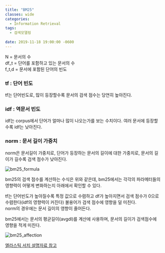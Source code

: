 ```yaml
---
title: "BM25"
classes: wide
categories:
  - Information Retrieval
tags:
  - 검색모델링
  
date: 2019-11-18 19:00:00 -0600
---
```




N = 문서의 수  
df_t = 단어를 포함하고 있는 문서의 수  
f_t,d = 문서에 포함된 단어의 빈도  

### tf : 단어 빈도
tf는 단어빈도로, 많이 등장할수록 문서의 검색 점수는 당연히 높아진다.  

### idf : 역문서 빈도
idf는 corpus에서 단어가 얼마나 많이 나오는가를 보는 수치이다. 여러 문서에 등장할수록 idf는 낮아진다.  

### norm : 문서 길이 가중치
norm은 문서길이 가중치로, 단어가 등장하는 문서의 길이에 대한 가중치로, 문서의 길이가 길수록 검색 점수가 낮아진다.  



![bm25_formula](https://www.popit.kr/wp-content/uploads/2016/11/bm25_formula-1.png)

bm25의 검색 점수를 계산하는 수식은 위와 같은데, bm25에서는 각각의 파라메터들의 영향력이 어떻게 변화하는지 아래에서 확인할 수 있다.  

tf는 단어빈도가 높아질수록 특정 값으로 수렴하고
df가 높아지면서 검색 점수가 0으로 수렴한다(idf의 영향력이 커진다) 불용어가 검색 점수에 영향을 덜 미친다.  
norm의 경우에는 문서 길이의 영향이 줄어든다.  

bm25에서는 문서의 평균길이(avgdl)를 계산에 사용하며, 문서의 길이가 검색점수에 영향을 적게 미친다.  

![bm25_affection](https://www.popit.kr/wp-content/uploads/2016/11/bm_25_tfidf_vs_bm25-1024x464.png)


[엘라스틱 서치 설명자료 참고](https://2016.berlinbuzzwords.de/sites/2016.berlinbuzzwords.de/files/media/documents/bm25_buzzwords_britta_weber.pdf)
